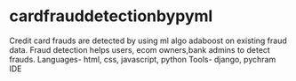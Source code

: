 # cardfrauddetectionbypyml
Credit card frauds are detected by using ml algo adaboost on  existing fraud data. Fraud detection helps users, ecom owners,bank admins to detect frauds. Languages- html, css, javascript, python Tools- django, pychram IDE
